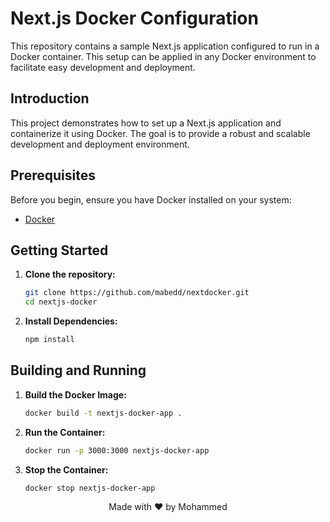 # Next.js Docker Configuration

This repository contains a sample Next.js application configured to run in a Docker container. This setup can be applied in any Docker environment to facilitate easy development and deployment.

## Introduction

This project demonstrates how to set up a Next.js application and containerize it using Docker. The goal is to provide a robust and scalable development and deployment environment.

## Prerequisites

Before you begin, ensure you have Docker installed on your system:

- [Docker](https://www.docker.com/get-started)

## Getting Started

1. **Clone the repository:**
   ```bash
   git clone https://github.com/mabedd/nextdocker.git
   cd nextjs-docker
   ```

2. **Install Dependencies:**
   ```bash
   npm install
   ```

## Building and Running
1. **Build the Docker Image:**
   ```bash
   docker build -t nextjs-docker-app .
   ```

2. **Run the Container:**
   ```bash
   docker run -p 3000:3000 nextjs-docker-app
   ```

 3. **Stop the Container:**
    ```bash
    docker stop nextjs-docker-app
    ```

<div align="center">
  <p>Made with ❤️ by Mohammed</p>
</div>
